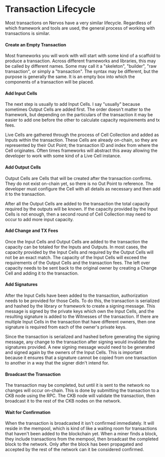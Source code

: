 # Transaction Lifecycle

Most transactions on Nervos have a very similar lifecycle. Regardless of which framework and tools are used, the general process of working with transactions is similar. 

#### Create an Empty Transaction

Most frameworks you will work with will start with some kind of a scaffold to produce a transaction. Across different frameworks and libraries, this may be called by different names. Some may call it a "skeleton",  "builder", "raw transaction", or simply a "transaction". The syntax may be different, but the purpose is generally the same. It is an empty box into which the components of a transaction will be placed.

#### Add Input Cells

The next step is usually to add Input Cells. I say "usually" because sometimes Output Cells are added first. The order doesn't matter to the framework, but depending on the particulars of the transaction it may be easier to add one before the other to calculate capacity requirements and tx fees.

Live Cells are gathered through the process of Cell Collection and added as Inputs within the transaction. These Cells are already on-chain, so they are represented by their Out Point; the transaction ID and index from where the Cell originates. Often times frameworks will abstract this away allowing the developer to work with some kind of a Live Cell instance.

#### Add Output Cells

Output Cells are Cells that will be created after the transaction confirms. They do not exist on-chain yet, so there is no Out Point to reference. The developer must configure the Cell with all details as necessary and then add it to the transaction.

After all the Output Cells are added to the transaction the total capacity required by the outputs will be known. If the capacity provided by the Input Cells is not enough, then a second round of Cell Collection may need to occur to add more input capacity. 

#### Add Change and TX Fees

Once the Input Cells and Output Cells are added to the transaction the capacity can be totaled for the Inputs and Outputs. In most cases, the capacity provided by the Input Cells and required by the Output Cells will not be an exact match. The capacity of the Input Cells will exceed the requirements of the Output Cells and the transaction fees. The left over capacity needs to be sent back to the original owner by creating a Change Cell and adding it to the transaction. 

#### Add Signatures

After the Input Cells have been added to the transaction, authorization needs to be provided for those Cells. To do this, the transaction is serialized and hashed by the library or framework to create a signing message. This message is signed by the private keys which own the Input Cells, and the resulting signature is added to the Witnesses of the transaction. If there are multiple Input Cells in the transaction that have different owners, then one signature is required from each of the owner's private keys.

Since the transaction is serialized and hashed before generating the signing message, any change to the transaction after signing would invalidate the signatures provided. A new signing message would need to be generated and signed again by the owners of the Input Cells. This is important because it ensures that a signature cannot be copied from one transaction to another in a way that the signer didn't intend for.

#### Broadcast the Transaction

The transaction may be completed, but until it is sent to the network no changes will occur on-chain. This is done by submitting the transaction to a CKB node using the RPC. The CKB node will validate the transaction, then broadcast it to the rest of the CKB nodes on the network.

#### Wait for Confirmation

When the transaction is broadcasted it isn't confirmed immediately. It will reside in the mempool, which is kind of like a waiting room for transactions that haven't been added to the blockchain yet. When a miner finds a block, they include transactions from the mempool, then broadcast the completed block to the network. Only after the block has been propagated and accepted by the rest of the network can it be considered confirmed.

